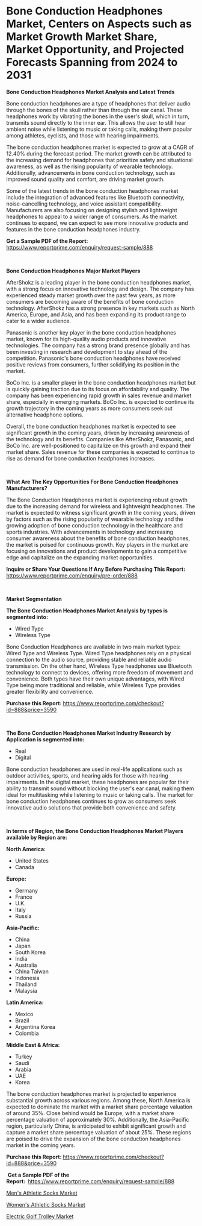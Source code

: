 <p><h1>Bone Conduction Headphones Market, Centers on Aspects such as Market Growth Market Share, Market Opportunity, and Projected Forecasts Spanning from 2024 to 2031</h1></p><p><strong>Bone Conduction Headphones Market Analysis and Latest Trends</strong></p>
<p><p>Bone conduction headphones are a type of headphones that deliver audio through the bones of the skull rather than through the ear canal. These headphones work by vibrating the bones in the user's skull, which in turn, transmits sound directly to the inner ear. This allows the user to still hear ambient noise while listening to music or taking calls, making them popular among athletes, cyclists, and those with hearing impairments.</p><p>The bone conduction headphones market is expected to grow at a CAGR of 12.40% during the forecast period. The market growth can be attributed to the increasing demand for headphones that prioritize safety and situational awareness, as well as the rising popularity of wearable technology. Additionally, advancements in bone conduction technology, such as improved sound quality and comfort, are driving market growth.</p><p>Some of the latest trends in the bone conduction headphones market include the integration of advanced features like Bluetooth connectivity, noise-cancelling technology, and voice assistant compatibility. Manufacturers are also focusing on designing stylish and lightweight headphones to appeal to a wider range of consumers. As the market continues to expand, we can expect to see more innovative products and features in the bone conduction headphones industry.</p></p>
<p><strong>Get a Sample PDF of the Report:&nbsp;</strong> <a href="https://www.reportprime.com/enquiry/request-sample/888">https://www.reportprime.com/enquiry/request-sample/888</a></p>
<p>&nbsp;</p>
<p><strong>Bone Conduction Headphones Major Market Players</strong></p>
<p><p>AfterShokz is a leading player in the bone conduction headphones market, with a strong focus on innovative technology and design. The company has experienced steady market growth over the past few years, as more consumers are becoming aware of the benefits of bone conduction technology. AfterShokz has a strong presence in key markets such as North America, Europe, and Asia, and has been expanding its product range to cater to a wider audience.</p><p>Panasonic is another key player in the bone conduction headphones market, known for its high-quality audio products and innovative technologies. The company has a strong brand presence globally and has been investing in research and development to stay ahead of the competition. Panasonic's bone conduction headphones have received positive reviews from consumers, further solidifying its position in the market.</p><p>BoCo Inc. is a smaller player in the bone conduction headphones market but is quickly gaining traction due to its focus on affordability and quality. The company has been experiencing rapid growth in sales revenue and market share, especially in emerging markets. BoCo Inc. is expected to continue its growth trajectory in the coming years as more consumers seek out alternative headphone options.</p><p>Overall, the bone conduction headphones market is expected to see significant growth in the coming years, driven by increasing awareness of the technology and its benefits. Companies like AfterShokz, Panasonic, and BoCo Inc. are well-positioned to capitalize on this growth and expand their market share. Sales revenue for these companies is expected to continue to rise as demand for bone conduction headphones increases.</p></p>
<p>&nbsp;</p>
<p><strong>What Are The Key Opportunities For Bone Conduction Headphones Manufacturers?</strong></p>
<p><p>The Bone Conduction Headphones market is experiencing robust growth due to the increasing demand for wireless and lightweight headphones. The market is expected to witness significant growth in the coming years, driven by factors such as the rising popularity of wearable technology and the growing adoption of bone conduction technology in the healthcare and sports industries. With advancements in technology and increasing consumer awareness about the benefits of bone conduction headphones, the market is poised for continuous growth. Key players in the market are focusing on innovations and product developments to gain a competitive edge and capitalize on the expanding market opportunities.</p></p>
<p><strong>Inquire or Share Your Questions If Any Before Purchasing This Report:</strong> <a href="https://www.reportprime.com/enquiry/pre-order/888">https://www.reportprime.com/enquiry/pre-order/888</a></p>
<p>&nbsp;</p>
<p><strong>Market Segmentation</strong></p>
<p><strong>The Bone Conduction Headphones Market Analysis by types is segmented into:</strong></p>
<p><ul><li>Wired Type</li><li>Wireless Type</li></ul></p>
<p><p>Bone Conduction Headphones are available in two main market types: Wired Type and Wireless Type. Wired Type headphones rely on a physical connection to the audio source, providing stable and reliable audio transmission. On the other hand, Wireless Type headphones use Bluetooth technology to connect to devices, offering more freedom of movement and convenience. Both types have their own unique advantages, with Wired Type being more traditional and reliable, while Wireless Type provides greater flexibility and convenience.</p></p>
<p><strong>Purchase this Report:&nbsp;</strong><a href="https://www.reportprime.com/checkout?id=888&price=3590">https://www.reportprime.com/checkout?id=888&price=3590</a></p>
<p>&nbsp;</p>
<p><strong>The Bone Conduction Headphones Market Industry Research by Application is segmented into:</strong></p>
<p><ul><li>Real</li><li>Digital</li></ul></p>
<p><p>Bone conduction headphones are used in real-life applications such as outdoor activities, sports, and hearing aids for those with hearing impairments. In the digital market, these headphones are popular for their ability to transmit sound without blocking the user's ear canal, making them ideal for multitasking while listening to music or taking calls. The market for bone conduction headphones continues to grow as consumers seek innovative audio solutions that provide both convenience and safety.</p></p>
<p>&nbsp;</p>
<p><strong>In terms of Region, the Bone Conduction Headphones Market Players available by Region are:</strong></p>
<p>
    <p> <strong> North America: </strong>
        <ul>
            <li>United States</li>
            <li>Canada</li>
        </ul>
        </p> 
    <p> <strong> Europe: </strong>
        <ul>
            <li>Germany</li>
            <li>France</li>
            <li>U.K.</li>
            <li>Italy</li>
            <li>Russia</li>
        </ul>
        </p> 
    <p> <strong> Asia-Pacific: </strong>
        <ul>
            <li>China</li>
            <li>Japan</li>
            <li>South Korea</li>
            <li>India</li>
            <li>Australia</li>
            <li>China Taiwan</li>
            <li>Indonesia</li>
            <li>Thailand</li>
            <li>Malaysia</li>
        </ul>
        </p> 
    <p> <strong> Latin America: </strong>
        <ul>
            <li>Mexico</li>
            <li>Brazil</li>
            <li>Argentina Korea</li>
            <li>Colombia</li>
        </ul>
        </p> 
    <p> <strong> Middle East & Africa: </strong>
        <ul>
            <li>Turkey</li>
            <li>Saudi</li>
            <li>Arabia</li>
            <li>UAE</li>
            <li>Korea</li>
        </ul>
    </p>
    </p>
<p><p>The bone conduction headphones market is projected to experience substantial growth across various regions. Among these, North America is expected to dominate the market with a market share percentage valuation of around 35%. Close behind would be Europe, with a market share percentage valuation of approximately 30%. Additionally, the Asia-Pacific region, particularly China, is anticipated to exhibit significant growth and capture a market share percentage valuation of about 25%. These regions are poised to drive the expansion of the bone conduction headphones market in the coming years.</p></p>
<p><strong>Purchase this Report: </strong><a href="https://www.reportprime.com/checkout?id=888&price=3590">https://www.reportprime.com/checkout?id=888&price=3590</a></p>
<p>&nbsp;<strong>Get a Sample PDF of the Report:&nbsp;&nbsp;</strong><a href="https://www.reportprime.com/enquiry/request-sample/888">https://www.reportprime.com/enquiry/request-sample/888</a></p>
<p><strong></strong></p>
<p><p><a href="https://github.com/bobicer/Market-Research-Report-List-2/blob/main/mens-athletic-socks-market.md">Men's Athletic Socks Market</a></p><p><a href="https://github.com/timeliteaut/Market-Research-Report-List-1/blob/main/womens-athletic-socks-market.md">Women's Athletic Socks Market</a></p><p><a href="https://github.com/globismark/Market-Research-Report-List-2/blob/main/electric-golf-trolley-market.md">Electric Golf Trolley Market</a></p></p>